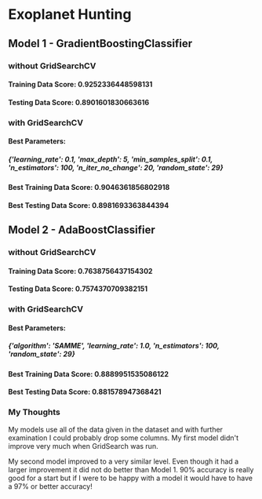 # Exoplanet Hunting 

## Model 1 - GradientBoostingClassifier
### without GridSearchCV
#### Training Data Score:    0.9252336448598131
#### Testing Data Score:    0.8901601830663616

### with GridSearchCV 
#### Best Parameters: 
##### {'learning_rate': 0.1, 'max_depth': 5, 'min_samples_split': 0.1, 'n_estimators': 100, 'n_iter_no_change': 20, 'random_state': 29}
#### Best Training Data Score:    0.9046361856802918
#### Best Testing Data Score:    0.8981693363844394

## Model 2 - AdaBoostClassifier
### without GridSearchCV
#### Training Data Score:    0.7638756437154302
#### Testing Data Score:    0.7574370709382151

### with GridSearchCV 
#### Best Parameters:
##### {'algorithm': 'SAMME', 'learning_rate': 1.0, 'n_estimators': 100, 'random_state': 29}
#### Best Training Data Score:    0.8889951535086122
#### Best Testing Data Score:    0.881578947368421

### My Thoughts
My models use all of the data given in the dataset and with further examination I could probably drop some columns. 
My first model didn't improve very much when GridSearch was run. 

My second model improved to a very similar level. Even though it had a larger improvement it did not do better than Model 1.
90% accuracy is really good for a start but if I were to be happy with a model it would have to have a 97% or better accuracy! 
